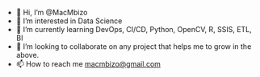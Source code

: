 - 👋 Hi, I’m @MacMbizo
- 👀 I’m interested in Data Science
- 🌱 I’m currently learning DevOps, CI/CD, Python, OpenCV, R, SSIS, ETL, BI
- 💞️ I’m looking to collaborate on any project that helps me to grow in the above.
- 📫 How to reach me macmbizo@gmail.com

<!---
MacMbizo/MacMbizo is a ✨ special ✨ repository because its `README.md` (this file) appears on your GitHub profile.
You can click the Preview link to take a look at your changes.
--->
